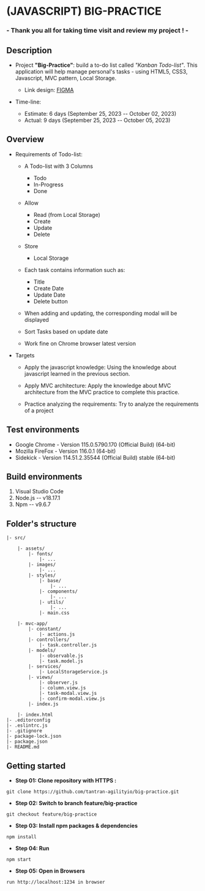 # (JAVASCRIPT) BIG-PRACTICE
### - Thank you all for taking time visit and review my project ! -
## Description
- Project **"Big-Practice"**: build a to-do list called *"Kanban Todo-list"*. This application will help manage personal's tasks - using HTML5, CSS3, Javascript, MVC pattern, Local Storage.

    - Link design: [FIGMA](https://www.figma.com/file/R2ipzucZF0E3mZOOOh2nLt/To-Do-List-Kanban-(Community)?node-id=0%3A1&mode=dev)

- Time-line:

	- Estimate: 6 days (September 25, 2023 -- October 02, 2023)
	- Actual: 9 days (September 25, 2023 -- October 05, 2023)

## Overview
- Requirements of Todo-list:

  - A Todo-list with 3 Columns
    - Todo
    - In-Progress
    - Done

  - Allow
    - Read (from Local Storage)
    - Create
    - Update
    - Delete

  - Store
    - Local Storage

  - Each task contains information such as:
    - Title
    - Create Date
    - Update Date
    - Delete button

  - When adding and updating, the corresponding modal will be displayed

  - Sort Tasks based on update date

  - Work fine on Chrome browser latest version

- Targets
  - Apply the javascript knowledge: Using the knowledge about javascript learned in the previous section.

  - Apply MVC architecture: Apply the knowledge about MVC architecture from the MVC practice to complete this practice.

  - Practice analyzing the requirements: Try to analyze the requirements of a project

## Test environments
- Google Chrome - Version 115.0.5790.170 (Official Build) (64-bit)
- Mozilla FireFox - Version 116.0.1 (64-bit)
- Sidekick - Version 114.51.2.35544 (Official Build) stable (64-bit)

## Build environments
1. Visual Studio Code
2. Node.js -- v18.17.1
3. Npm -- v9.6.7

## Folder's structure
```
|- src/

    |- assets/
        |- fonts/
            |- ...
        |- images/
            |- ...
        |- styles/
            |- base/
                |- ...
            |- components/
                |- ...
            |- utils/
                |- ...
            |- main.css

    |- mvc-app/
        |- constant/
            |- actions.js
        |- controllers/
            |- task.controller.js
        |- models/
            |- observable.js
            |- task.model.js
        |- services/
            |- LocalStorageService.js
        |- views/
            |- observer.js
            |- column.view.js
            |- task-modal.view.js
            |- confirm-modal.view.js
        |- index.js
    
    |- index.html
|- .editorconfig
|- .eslintrc.js
|- .gitignore
|- package-lock.json
|- package.json
|- README.md
```

## Getting started
- **Step 01: Clone repository with HTTPS :**
~~~
git clone https://github.com/tantran-agilityio/big-practice.git
~~~
- **Step 02: Switch to branch feature/big-practice**
~~~
git checkout feature/big-practice
~~~
- **Step 03: Install npm packages & dependencies**
~~~
npm install
~~~
- **Step 04: Run**
~~~
npm start
~~~
- **Step 05: Open in Browsers**
~~~
run http://localhost:1234 in browser
